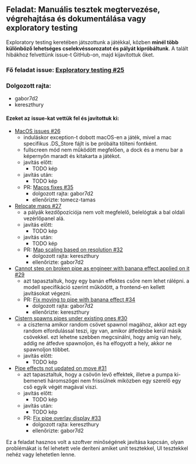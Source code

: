 ## Feladat: Manuális tesztek megtervezése, végrehajtása és dokumentálása vagy exploratory testing

Exploratory testing keretében játszottunk a játékkal, közben **minél több különböző lehetséges cselekvéssorozatot és pályát kipróbáltunk**. A talált hibákhoz felvettünk issue-t GitHub-on, majd kijavítottuk őket.

### Fő feladat issue: [Exploratory testing #25](https://github.com/BME-MIT-IET/iet-hf-2024-macaroni/issues/25)

### Dolgozott rajta:
- gabor7d2
- kereszthury

#### Ezeket az issue-kat vettük fel és javítottuk ki:
- [MacOS issues #26](https://github.com/BME-MIT-IET/iet-hf-2024-macaroni/issues/26)
  - induláskor exception-t dobott macOS-en a játék, mivel a mac specifikus .DS_Store fájlt is be próbálta tölteni fontként.
  - fullscreen mód nem működött megfelően, a dock és a menu bar a képernyőn maradt és kitakarta a játékot.
  - javítás előtt:
    - TODO kép
  - javítás után:
    - TODO kép
  - PR: [Macos fixes #35](https://github.com/BME-MIT-IET/iet-hf-2024-macaroni/pull/35)
    - dolgozott rajta: gabor7d2
    - ellenőrizte: tomecz-tamas
- [Relocate maps #27](https://github.com/BME-MIT-IET/iet-hf-2024-macaroni/issues/27)
  - a pályák kezdőpozíciója nem volt megfelelő, belelógtak a bal oldali vezérlőpanel alá.
  - javítás előtt:
    - TODO kép
  - javítás után:
    - TODO kép
  - PR: [Map scaling based on resolution #32](https://github.com/BME-MIT-IET/iet-hf-2024-macaroni/pull/32)
    - dolgozott rajta: kereszthury
    - ellenőrizte: gabor7d2
- [Cannot step on broken pipe as engineer with banana effect applied on it #29](https://github.com/BME-MIT-IET/iet-hf-2024-macaroni/issues/29)
  - azt tapasztaltuk, hogy egy banán effektes csőre nem lehet rálépni. a modell specifikáció szerint működött, a frontend-en kellett javításokat végezni.
  - PR: [Fix moving to pipe with banana effect #34](https://github.com/BME-MIT-IET/iet-hf-2024-macaroni/pull/34)
      - dolgozott rajta: gabor7d2
      - ellenőrizte: kereszthury
- [Cistern spawns pipes under existing ones #30](https://github.com/BME-MIT-IET/iet-hf-2024-macaroni/issues/30)
  - a ciszterna amikor random csövet spawnol magához, akkor azt egy random elfordulással teszi, így van, amikor átfedésbe kerül másik csövekkel. ezt lehetne szebben megcsinálni, hogy amíg van hely, addig ne átfedve spawnoljon, és ha elfogyott a hely, akkor ne spawnoljon többet.
  - javítás előtt:
    - TODO kép
- [Pipe effects not updated on move #31](https://github.com/BME-MIT-IET/iet-hf-2024-macaroni/issues/31)
  - azt tapasztaltuk, hogy a csövön levő effektek, illetve a pumpa ki-bemeneti háromszögei nem frissülnek miközben egy szerelő egy cső egyik végét magával viszi.
  - javítás előtt:
    - TODO kép
  - javítás után:
    - TODO kép
  - PR: [Fix pipe overlay display #33](https://github.com/BME-MIT-IET/iet-hf-2024-macaroni/pull/33)
      - dolgozott rajta: kereszthury
      - ellenőrizte: gabor7d2

Ez a feladat hasznos volt a szoftver minőségének javítása kapcsán, olyan problémákat is fel lehetett vele deríteni amiket unit tesztekkel, UI tesztekkel nehéz vagy lehetetlen lenne.
